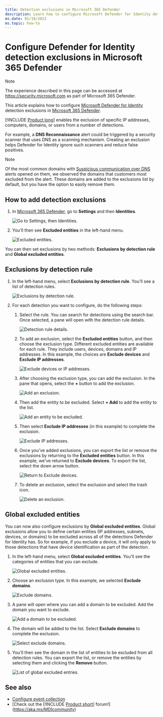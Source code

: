 ```yaml
---
title: Detection exclusions in Microsoft 365 Defender
description: Learn how to configure Microsoft Defender for Identity detection exclusions in Microsoft 365 Defender.
ms.date: 01/19/2023
ms.topic: how-to
---
```


# Configure Defender for Identity detection exclusions in Microsoft 365 Defender

> [!NOTE]
> The experience described in this page can be accessed at <https://security.microsoft.com> as part of Microsoft 365 Defender.

This article explains how to configure [Microsoft Defender for Identity](/defender-for-identity) detection exclusions in [Microsoft 365 Defender](/microsoft-365/security/defender/overview-security-center).

[!INCLUDE [Product long](includes/product-long.md)] enables the exclusion of specific IP addresses, computers, domains, or users from a number of detections.

For example, a **DNS Reconnaissance** alert could be triggered by a security scanner that uses DNS as a scanning mechanism. Creating an exclusion helps Defender for Identity ignore such scanners and reduce false positives.

>[!NOTE]
>Of the most common domains with [Suspicious communication over DNS](exfiltration-alerts.md#suspicious-communication-over-dns-external-id-2031) alerts opened on them, we observed the domains that customers most excluded from the alert. These domains are added to the exclusions list by default, but you have the option to easily remove them.

## How to add detection exclusions

1. In [Microsoft 365 Defender](https://security.microsoft.com/), go to **Settings** and then **Identities**.

    ![Go to Settings, then Identities.](media/settings-identities.png)

1. You'll then see **Excluded entities** in the left-hand menu.

    ![Excluded entities.](media/excluded-entities.png)

You can then set exclusions by two methods: **Exclusions by detection rule** and **Global excluded entities**.

## Exclusions by detection rule

1. In the left-hand menu, select **Exclusions by detection rule**. You'll see a list of detection rules.

    ![Exclusions by detection rule.](media/exclusions-by-detection-rule.png)

1. For each detection you want to configure, do the following steps:

    1. Select the rule. You can search for detections using the search bar. Once selected, a pane will open with the detection rule details.

        ![Detection rule details.](media/detection-rule-details.png)

    1. To add an exclusion, select the **Excluded entities** button, and then choose the exclusion type. Different excluded entities are available for each rule. They include users, devices, domains and IP addresses. In this example, the choices are **Exclude devices** and **Exclude IP addresses**.

        ![Exclude devices or IP addresses.](media/exclude-devices-or-ip-addresses.png)

    1. After choosing the exclusion type, you can add the exclusion. In the pane that opens, select the **+** button to add the exclusion.

        ![Add an exclusion.](media/add-exclusion.png)

    1. Then add the entity to be excluded. Select **+ Add** to add the entity to the list.

        ![Add an entity to be excluded.](media/add-excluded-entity.png)

    1. Then select **Exclude IP addresses** (in this example) to complete the exclusion.

        ![Exclude IP addresses.](media/exclude-ip-addresses.png)

    1. Once you've added exclusions, you can export the list or remove the exclusions by returning to the **Excluded entities** button. In this example, we've returned to **Exclude devices**. To export the list, select the down arrow button.

        ![Return to Exclude devices.](media/return-to-exclude-devices.png)

    1. To delete an exclusion, select the exclusion and select the trash icon.

        ![Delete an exclusion.](media/delete-exclusion.png)

## Global excluded entities

You can now also configure exclusions by **Global excluded entities**. Global exclusions allow you to define certain entities (IP addresses, subnets, devices, or domains) to be excluded across all of the detections Defender for Identity has. So for example, if you exclude a device, it will only apply to those detections that have device identification as part of the detection.

1. In the left-hand menu, select **Global excluded entities**. You'll see the categories of entities that you can exclude.

    ![Global excluded entities.](media/global-excluded-entities.png)

1. Choose an exclusion type. In this example, we selected **Exclude domains**.

    ![Exclude domains.](media/exclude-domains.png)

1. A pane will open where you can add a domain to be excluded. Add the domain you want to exclude.

    ![Add a domain to be excluded.](media/add-excluded-domain.png)

1. The domain will be added to the list. Select **Exclude domains** to complete the exclusion.

    ![Select exclude domains.](media/select-exclude-domains.png)

1. You'll then see the domain in the list of entities to be excluded from all detection rules. You can export the list, or remove the entities by selecting them and clicking the **Remove** button.

    ![List of global excluded entries.](media/global-excluded-entries-list.png)

## See also

- [Configure event collection](configure-event-collection.md)
- [Check out the [!INCLUDE [Product short](includes/product-short.md)] forum!](<https://aka.ms/MDIcommunity>)
